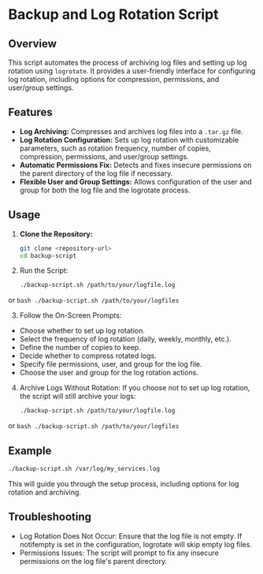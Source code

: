 # Backup and Log Rotation Script

## Overview

This script automates the process of archiving log files and setting up log rotation using `logrotate`. It provides a user-friendly interface for configuring log rotation, including options for compression, permissions, and user/group settings.

## Features

- **Log Archiving:** Compresses and archives log files into a `.tar.gz` file.
- **Log Rotation Configuration:** Sets up log rotation with customizable parameters, such as rotation frequency, number of copies, compression, permissions, and user/group settings.
- **Automatic Permissions Fix:** Detects and fixes insecure permissions on the parent directory of the log file if necessary.
- **Flexible User and Group Settings:** Allows configuration of the user and group for both the log file and the logrotate process.

## Usage

1. **Clone the Repository:**
    ```bash
    git clone <repository-url>
    cd backup-script
    ```
2. Run the Script:
    ```bash
    ./backup-script.sh /path/to/your/logfile.log
    ```

or
    ```bash
    ./backup-script.sh /path/to/your/logfiles
    ```

3. Follow the On-Screen Prompts:

* Choose whether to set up log rotation.
* Select the frequency of log rotation (daily, weekly, monthly, etc.).
* Define the number of copies to keep.
* Decide whether to compress rotated logs.
* Specify file permissions, user, and group for the log file.
* Choose the user and group for the log rotation actions.

4. Archive Logs Without Rotation: If you choose not to set up log rotation, the script will still archive your logs:
    ```bash
    ./backup-script.sh /path/to/your/logfile.log
    ```

or
    ```bash
    ./backup-script.sh /path/to/your/logfiles
    ```

## Example

```bash
./backup-script.sh /var/log/my_services.log
```

This will guide you through the setup process, including options for log rotation and archiving.

## Troubleshooting

* Log Rotation Does Not Occur: Ensure that the log file is not empty. If notifempty is set in the configuration, logrotate will skip empty log files.
* Permissions Issues: The script will prompt to fix any insecure permissions on the log file's parent directory.
